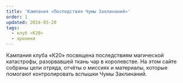 ```yaml
---
title: 'Кампания «Последствия Чумы Заклинаний»'
order: 1
updated: 2024-05-20
tags:
  - клуб «К20»
  - хроники
---
```


Кампания клуба «К20» посвящена последствиям магической катастрофы, разорвавшей ткань чар в королевстве. На этом сайте собраны цели отряда, отчёты о миссиях и материалы, которые помогают контролировать вспышки Чумы Заклинаний.
